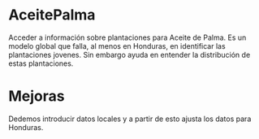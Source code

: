 # AceitePalma
Acceder a información sobre plantaciones para Aceite de Palma. Es un modelo global que falla, al menos en Honduras, en identificar las plantaciones jovenes. Sin embargo ayuda en entender la distribución de estas plantaciones.

# Mejoras

Dedemos introducir datos locales y a partir de esto ajusta los datos para Honduras.
